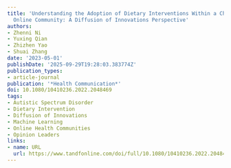 ```yaml
---
title: 'Understanding the Adoption of Dietary Interventions Within a Chinese Autism
  Online Community: A Diffusion of Innovations Perspective'
authors:
- Zhenni Ni
- Yuxing Qian
- Zhizhen Yao
- Shuai Zhang
date: '2023-05-01'
publishDate: '2025-09-29T19:28:03.383774Z'
publication_types:
- article-journal
publication: '*Health Communication*'
doi: 10.1080/10410236.2022.2048469
tags:
- Autistic Spectrum Disorder
- Dietary Intervention
- Diffusion of Innovations
- Machine Learning
- Online Health Communities
- Opinion Leaders
links:
- name: URL
  url: https://www.tandfonline.com/doi/full/10.1080/10410236.2022.2048469
---
```

